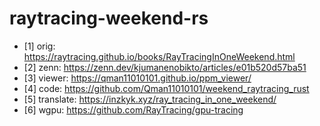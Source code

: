 # raytracing-weekend-rs

- [1] orig: https://raytracing.github.io/books/RayTracingInOneWeekend.html
- [2] zenn: https://zenn.dev/kjumanenobikto/articles/e01b520d57ba51
- [3] viewer: https://qman11010101.github.io/ppm_viewer/
- [4] code: https://github.com/Qman11010101/weekend_raytracing_rust
- [5] translate: https://inzkyk.xyz/ray_tracing_in_one_weekend/
- [6] wgpu: https://github.com/RayTracing/gpu-tracing
